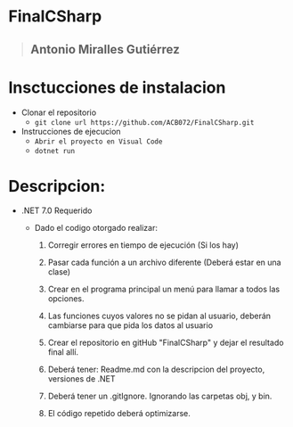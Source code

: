 # FinalCSharp
>
> ## Antonio Miralles Gutiérrez
>
# Insctucciones de instalacion

- Clonar el repositorio
  - `git clone url https://github.com/ACB072/FinalCSharp.git`
- Instrucciones de ejecucion
  - `Abrir el proyecto en Visual Code`
  - `dotnet run`
# Descripcion:
- .NET 7.0 Requerido

    - Dado el codigo otorgado realizar:

        1. Corregir errores en tiempo de ejecución (Si los hay)

        2. Pasar cada función a un archivo diferente (Deberá estar en una clase)

        3. Crear en el programa principal un menú para llamar a todos las opciones.

        4. Las funciones cuyos valores no se pidan al usuario, deberán cambiarse para que pida los datos al usuario

        5.  Crear el repositorio en gitHub "FinalCSharp" y dejar el resultado final allí.
        1. Deberá tener: Readme.md con la descripcion del proyecto, versiones de .NET
        2. Deberá tener un .gitIgnore. Ignorando las carpetas obj, y bin.

        6. El código repetido deberá optimizarse.

